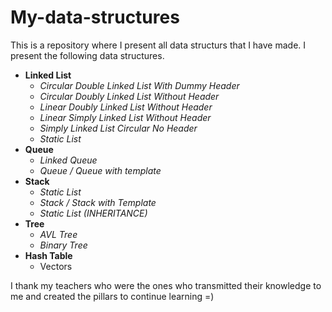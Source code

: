 # My-data-structures
This is a repository where I present all data structurs that I have made.
I present the following data structures.
  - **Linked List**
    - *Circular Double Linked List With Dummy Header*
    - *Circular Doubly Linked List Without Header*
    - *Linear Doubly Linked List Without Header*
    - *Linear Simply Linked List Without Header*
    - *Simply Linked List Circular No Header*
    - *Static List*
  - **Queue**
    - *Linked Queue*
    - *Queue / Queue with template*
  - **Stack**
    - *Static List*
    - *Stack / Stack with Template*
    - *Static List (INHERITANCE)*
  - **Tree**
    - *AVL Tree*
    - *Binary Tree*
  - **Hash Table**
    - Vectors

I thank my teachers who were the ones who transmitted their knowledge to me and created the pillars to continue learning =)
